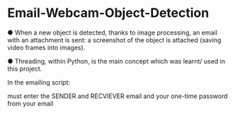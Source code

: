 # Email-Webcam-Object-Detection

● When a new object is detected, thanks to image processing, an email with an attachment is
sent: a screenshot of the object is attached (saving video frames into images).

● Threading, within Python, is the main concept which was learnt/ used in this project.



In the emailing script:

must enter the SENDER and RECVIEVER email and your one-time password from your email
